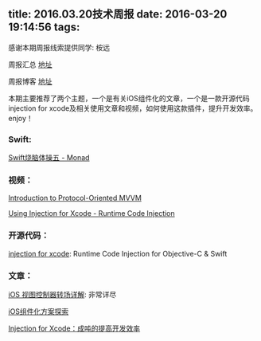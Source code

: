title: 2016.03.20技术周报
date: 2016-03-20 19:14:56
tags:
---

感谢本期周报线索提供同学: 桉远

周报汇总 [地址](https://github.com/BaiduHiDeviOS/iOS-Tech-Weekly)

周报博客 [地址](http://baiduhidevios.github.io/)

本期主要推荐了两个主题，一个是有关iOS组件化的文章，一个是一款开源代码injection for xcode及相关使用文章和视频，如何使用这款插件，提升开发效率。
enjoy！

### Swift:

[Swift烧脑体操五 - Monad](http://www.infoq.com/cn/articles/swift-brain-gym-monad)

### 视频：

[Introduction to Protocol-Oriented MVVM](https://realm.io/news/doios-natasha-murashev-protocol-oriented-mvvm/)

[Using Injection for Xcode - Runtime Code Injection](https://www.youtube.com/watch?v=uftvtmyZ8TM&feature=youtu.be)

### 开源代码：

[injection for xcode](https://github.com/johnno1962/injectionforxcode): Runtime Code Injection for Objective-C & Swift

### 文章：

[iOS 视图控制器转场详解](https://github.com/seedante/iOS-Note/wiki/ViewController-Transition): 非常详尽

[iOS组件化方案探索](http://blog.cnbang.net/tech/3080/)

[Injection for Xcode：成吨的提高开发效率](http://www.jianshu.com/p/27be46d5e5d4)
